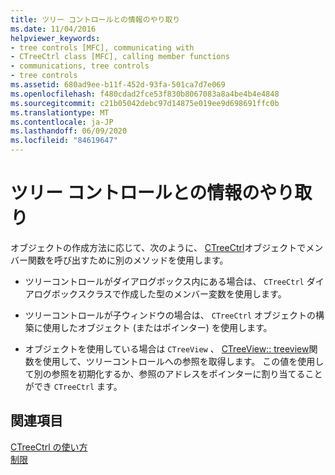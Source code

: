 ```yaml
---
title: ツリー コントロールとの情報のやり取り
ms.date: 11/04/2016
helpviewer_keywords:
- tree controls [MFC], communicating with
- CTreeCtrl class [MFC], calling member functions
- communications, tree controls
- tree controls
ms.assetid: 680ad9ee-b11f-452d-93fa-501ca7d7e069
ms.openlocfilehash: f480cdad2fce53f830b8067083a8a4be4b4e4848
ms.sourcegitcommit: c21b05042debc97d14875e019ee9d698691ffc0b
ms.translationtype: MT
ms.contentlocale: ja-JP
ms.lasthandoff: 06/09/2020
ms.locfileid: "84619647"
---
```

# <a name="communicating-with-a-tree-control"></a>ツリー コントロールとの情報のやり取り

オブジェクトの作成方法に応じて、次のように、 [CTreeCtrl](reference/ctreectrl-class.md)オブジェクトでメンバー関数を呼び出すために別のメソッドを使用します。

- ツリーコントロールがダイアログボックス内にある場合は、 `CTreeCtrl` ダイアログボックスクラスで作成した型のメンバー変数を使用します。

- ツリーコントロールが子ウィンドウの場合は、 `CTreeCtrl` オブジェクトの構築に使用したオブジェクト (またはポインター) を使用します。

- オブジェクトを使用している場合は `CTreeView` 、 [CTreeView:: treeview](reference/ctreeview-class.md#gettreectrl)関数を使用して、ツリーコントロールへの参照を取得します。 この値を使用して別の参照を初期化するか、参照のアドレスをポインターに割り当てることができ `CTreeCtrl` ます。

## <a name="see-also"></a>関連項目

[CTreeCtrl の使い方](using-ctreectrl.md)<br/>
[制限](controls-mfc.md)
